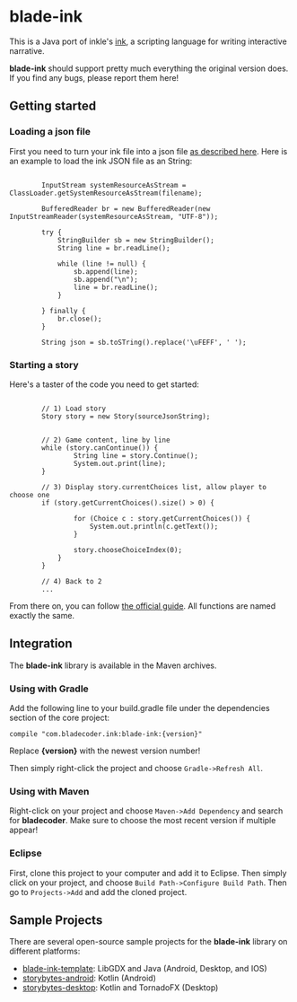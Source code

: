 # blade-ink

This is a Java port of inkle's [ink](https://github.com/inkle/ink), a scripting language for writing interactive narrative.

**blade-ink** should support pretty much everything the original version does. If you find any bugs, please report them here!

## Getting started

### Loading a json file

First you need to turn your ink file into a json file [as described here](https://github.com/inkle/ink#using-inklecate-on-the-command-line).  Here is an example to load the ink JSON file as an String:

```
		
		InputStream systemResourceAsStream = ClassLoader.getSystemResourceAsStream(filename);

		BufferedReader br = new BufferedReader(new InputStreamReader(systemResourceAsStream, "UTF-8"));

		try {
			StringBuilder sb = new StringBuilder();
			String line = br.readLine();

			while (line != null) {
				sb.append(line);
				sb.append("\n");
				line = br.readLine();
			}

		} finally {
			br.close();
		}
		
		String json = sb.toSTring().replace('\uFEFF', ' ');
```

### Starting a story

Here's a taster of the code you need to get started:

```
		
		// 1) Load story
		Story story = new Story(sourceJsonString);
		

		// 2) Game content, line by line
		while (story.canContinue()) {
				String line = story.Continue();
				System.out.print(line);
		}

		// 3) Display story.currentChoices list, allow player to choose one
		if (story.getCurrentChoices().size() > 0) {

				for (Choice c : story.getCurrentChoices()) {
					System.out.println(c.getText());
				}

				story.chooseChoiceIndex(0);
			}
		}
		
		// 4) Back to 2
		...
```

From there on, you can follow [the official guide](https://github.com/inkle/ink/blob/master/Documentation/RunningYourInk.md#getting-started-with-the-runtime-api). All functions are named exactly the same.

## Integration

The **blade-ink** library is available in the Maven archives.

### Using with Gradle

Add the following line to your build.gradle file under the dependencies section of the core project:

```
compile "com.bladecoder.ink:blade-ink:{version}"
```

Replace **{version}** with the newest version number! 

Then simply right-click the project and choose `Gradle->Refresh All`.

### Using with Maven

Right-click on your project and choose `Maven->Add Dependency` and search for **bladecoder**. Make sure to choose the most recent version if multiple appear!

### Eclipse

First, clone this project to your computer and add it to Eclipse. Then simply click on your project, and choose `Build Path->Configure Build Path`. Then go to `Projects->Add` and add the cloned project.

## Sample Projects

There are several open-source sample projects for the **blade-ink** library on different platforms:

* [blade-ink-template](https://github.com/bladecoder/blade-ink-template): LibGDX and Java (Android, Desktop, and IOS)
* [storybytes-android](https://github.com/micabytes/storybytes-android): Kotlin (Android)
* [storybytes-desktop](https://github.com/micabytes/storybytes-desktop): Kotlin and TornadoFX (Desktop)

